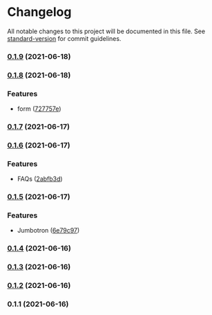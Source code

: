 # Changelog

All notable changes to this project will be documented in this file. See [standard-version](https://github.com/conventional-changelog/standard-version) for commit guidelines.

### [0.1.9](https://github.com/notGonim/WatchMe/compare/v0.1.8...v0.1.9) (2021-06-18)

### [0.1.8](https://github.com/notGonim/WatchMe/compare/v0.1.7...v0.1.8) (2021-06-18)


### Features

* form ([727757e](https://github.com/notGonim/WatchMe/commit/727757eea84842bac6fe4c64fb5ded3f83c5b412))

### [0.1.7](https://github.com/notGonim/WatchMe/compare/v0.1.6...v0.1.7) (2021-06-17)

### [0.1.6](https://github.com/notGonim/WatchMe/compare/v0.1.5...v0.1.6) (2021-06-17)


### Features

* FAQs ([2abfb3d](https://github.com/notGonim/WatchMe/commit/2abfb3de8ec5a550471f1a9cfe6370dfaf8b9244))

### [0.1.5](https://github.com/notGonim/WatchMe/compare/v0.1.4...v0.1.5) (2021-06-17)


### Features

* Jumbotron ([6e79c97](https://github.com/notGonim/WatchMe/commit/6e79c970f3a503e15cbb516a58dfa524ac42aa60))

### [0.1.4](https://github.com/notGonim/WatchMe/compare/v0.1.3...v0.1.4) (2021-06-16)

### [0.1.3](https://github.com/notGonim/WatchMe/compare/v0.1.2...v0.1.3) (2021-06-16)

### [0.1.2](https://github.com/notGonim/WatchMe/compare/v0.1.1...v0.1.2) (2021-06-16)

### 0.1.1 (2021-06-16)
